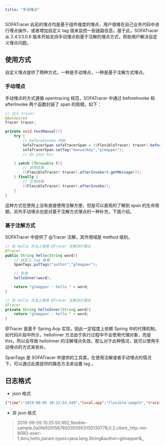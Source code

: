 ```yaml
---
title: "手动埋点"
---
```

SOFATracer 此前的埋点均是基于组件维度的埋点，用户很难在自己业务代码中进行埋点操作，或者增加自定义 tag 值来监控一些链路信息。基于此，SOFATracer 从 2.4.1/3.0.6 版本开始支持手动埋点和基于注解的埋点方式，帮助用户解决自定义埋点问题。

## 使用方式

自定义埋点提供了两种方式，一种是手动埋点，一种是基于注解方式埋点。

### 手动埋点

手动埋点的方式遵循 opentracing 规范，SOFATracer 中通过 beforeInvoke 和 afterInvoke 两个函数封装了 span 的周期，如下：

```java
// 注入 tracer
@Autowired
Tracer tracer;

private void testManual(){
    try {
        // beforeInvoke 开始
        SofaTracerSpan sofaTracerSpan = ((FlexibleTracer) tracer).beforeInvoke("testManual");
        sofaTracerSpan.setTag("manualKey","glmapper");
        // do your biz

    } catch (Throwable t){
        // 异常结束
        ((FlexibleTracer) tracer).afterInvoke(t.getMessage());
    } finally {
        // 正常结束
        ((FlexibleTracer) tracer).afterInvoke();
    }
}
```

这种方式在使用上没有直接使用注解方便，但是可以直观的了解到 span 的生命周期，另外手动埋点也是对基于注解方式埋点的一种补充，下面介绍。

### 基于注解方式

SOFATracer 中提供了 @Tracer 注解，其作用域是 method 级别。

```java
// 在 hello 方法上使用 @Tracer 注解进行埋点
@Tracer
public String hello(String word){
    // 自定义 tag 数据
    SpanTags.putTags("author","glmapper");

    // 失效
    helloInner(word);

    return "glmapper : hello " + word;
}

// 在 hello 方法上使用 @Tracer 注解进行埋点
@Tracer
private String helloInner(String word){
    return "glmapper : hello " + word;
}

```

@Tracer 是基于 Spring Aop 实现，因此一定程度上依赖 Spring 中的代理机制。如代码片段中所示，helloInner 方法由于执行过程中不会使用代理对象，而是 this，所以会导致 helloInner 的注解埋点失效。那么对于此种情况，就可以使用手动埋点的方式来弥补。

SpanTags 是 SOFATracer 中提供的工具类，在使用注解或者手动埋点的情况下，可以通过此类提供的静态方法来设置 tag 。

## 日志格式

* json 格式

```json
{"time":"2019-09-05 10:23:53.549","local.app":"flexible-sample","traceId":"0a0fe9291567650233504100130712","spanId":"0.2","span.kind":"client","result.code":"","current.thread.name":"http-nio-8080-exec-1","time.cost.milliseconds":"4ms","method":"hello","param.types":"java.lang.String","author":"glmapper","sys.baggage":"","biz.baggage":""}
```

* 非 json 格式

> 2019-09-05 10:25:50.992,flexible-sample,0a0fe9291567650350953100130778,0.2,client,,http-nio-8080-exec-1,4ms,hello,param.types=java.lang.String&author=glmapper&,,
